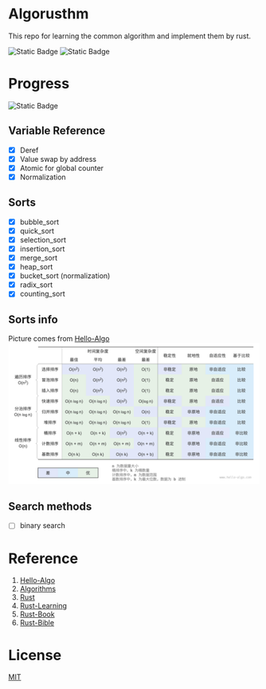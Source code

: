 # Algorusthm

This repo for learning the common algorithm and implement them by rust.

![Static Badge](https://img.shields.io/badge/Algorithm-%23006a4e?style=flat-square&logo=visual%20studio%20code&label=Rust&labelColor=%23a52a2a&link=https%3A%2F%2Fwww.hello-algo.com%2Fchapter_sorting%2F)
![Static Badge](https://img.shields.io/badge/Rust-brown?style=flat-square&logo=Rust)

# Progress

![Static Badge](https://img.shields.io/badge/Progress_%2540-blue?style=flat-square&logo=Progress)


## Variable Reference

- [x] Deref
- [x] Value swap by address
- [x] Atomic<Type> for global counter
- [x] Normalization

## Sorts

- [x] bubble_sort
- [x] quick_sort
- [x] selection_sort
- [x] insertion_sort
- [x] merge_sort
- [x] heap_sort
- [x] bucket_sort (normalization)
- [x] radix_sort
- [x] counting_sort

## Sorts info

Picture comes from [Hello-Algo](https://www.hello-algo.com/chapter_sorting/)
![Comparison of sorting algorithms](./resources/images/ComparisonAlgos.png)


## Search methods

- [ ] binary search


# Reference

1. [Hello-Algo](https://www.hello-algo.com/chapter_sorting/)
2. [Algorithms](https://algs4.cs.princeton.edu/home/)
3. [Rust](https://www.rust-lang.org/)
4. [Rust-Learning](https://github.com/ctjhoa/rust-learning)
5. [Rust-Book](https://doc.rust-lang.org/book/)
6. [Rust-Bible](https://course.rs/about-book.html)

# License

[MIT](LICENSE)
